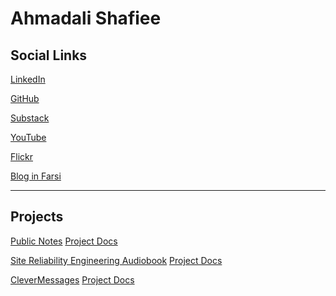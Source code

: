 # Ahmadali Shafiee

## Social Links

[<Icon icon="fa-brands fa-linkedin" size="lg" /> LinkedIn](https://www.linkedin.com/in/ahmadalli/)

[<Icon icon="fa-brands fa-github" size="lg" /> GitHub](https://github.com/ahmadalli)

[<Icon icon="fa-sharp fa-bookmark" size="lg" /> Substack](https://ahmadallish.substack.com/)

[<icon icon="fa-brands fa-youtube" size="lg" /> YouTube](https://www.youtube.com/channel/UCpN2l-8TZV2PoLT33JOD6aA)

[<icon icon="fa-brands fa-flickr" size="lg" /> Flickr](https://www.flickr.com/photos/ahmadallish/)

[<icon icon="fa-brands fa-wordpress" size="lg" /> Blog in Farsi](https://ahmadalli.me)

---

## Projects

[<Icon icon="fa-solid fa-at" size="lg" /> Public Notes](https://publicnotes.io/) <Icon icon="fa-solid fa-chevron-right" size="sm" /> [Project Docs](/projects/public-notes/)

[<Icon icon="fa-solid fa-podcast" size="lg" /> Site Reliability Engineering Audiobook](https://podcasters.spotify.com/pod/show/sre-audiobook) <Icon icon="fa-solid fa-chevron-right" size="sm" /> [Project Docs](/projects/sre-audiobook/)

[<Icon icon="fa-solid fa-comment" size="lg" /> CleverMessages](https://clevermsg.io/) <Icon icon="fa-solid fa-chevron-right" size="sm" /> [Project Docs](/projects/clever-messages/)
